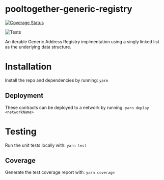 # pooltogether-generic-registry

[![Coverage Status](https://coveralls.io/repos/github/pooltogether/pooltogether-generic-registry/badge.svg?branch=master)](https://coveralls.io/github/pooltogether/pooltogether-generic-registry?branch=master)

![Tests](https://github.com/pooltogether/pooltogether-generic-registry/actions/workflows/main.yml/badge.svg)


An iterable Generic Address Registry implmentation using a singly linked list as the underlying data structure. 


# Installation
Install the repo and dependencies by running:
`yarn`

## Deployment
These contracts can be deployed to a network by running:
`yarn deploy <networkName>`

# Testing
Run the unit tests locally with:
`yarn test`

## Coverage
Generate the test coverage report with:
`yarn coverage`
